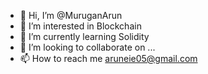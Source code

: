 - 👋 Hi, I’m @MuruganArun
- 👀 I’m interested in Blockchain
- 🌱 I’m currently learning Solidity
- 💞️ I’m looking to collaborate on ...
- 📫 How to reach me aruneie05@gmail.com 

<!---
MuruganArun/MuruganArun is a ✨ special ✨ repository because its `README.md` (this file) appears on your GitHub profile.
You can click the Preview link to take a look at your changes.
--->
